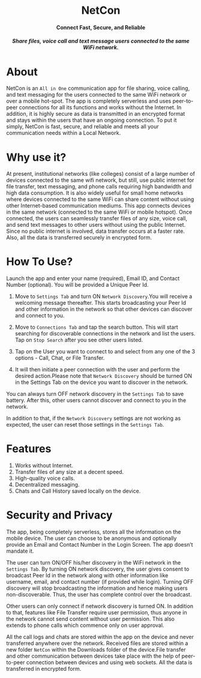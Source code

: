 <h1 align="center"> NetCon</h1>
<h4 align="center"> Connect Fast, Secure, and Reliable</h4>

<h5 align="center">Share files, voice call and text message users connected to the same WiFi network.</h5>

# About

NetCon is an `All in One` communication app for file sharing, voice calling, and text messaging
for the users connected to the same WiFi network or over a mobile hot-spot. The app is
completely serverless and uses peer-to-peer connections for all its functions and works without
the Internet. In addition, it is highly secure as data is transmitted in an encrypted format and
stays within the users that have an ongoing connection.
To put it simply, NetCon is fast, secure, and reliable and meets all your communication needs
within a Local Network.

# Why use it?

At present, institutional networks (like colleges) consist of a large number of devices connected
to the same wifi network, but still, use public internet for file transfer, text messaging, and phone
calls requiring high bandwidth and high data consumption.
It is also widely useful for small home networks where devices connected to the same WiFi can
share content without using other Internet-based communication mediums.
This app connects devices in the same network (connected to the same WiFi or mobile hotspot).
Once connected, the users can seamlessly transfer files of any size, voice call, and send text
messages to other users without using the public Internet. Since no public internet is involved,
data transfer occurs at a faster rate. Also, all the data is transferred securely in encrypted form.


# How To Use?


Launch the app and enter your name (required), Email ID, and Contact Number (optional). You
will be provided a Unique Peer Id.

1. Move to `Settings Tab` and turn ON `Network Discovery`.You will receive a welcoming
message thereafter. This starts broadcasting your Peer Id and other information in the
network so that other devices can discover and connect to you.

2. Move to `Connections Tab` and tap the search button. This will start searching for
discoverable connections in the network and list the users. Tap on `Stop Search` after
you see other users listed.

3. Tap on the User you want to connect to and select from any one of the 3 options - Call,
Chat, or File Transfer.

4. It will then initiate a peer connection with the user and perform the desired action.Please note that `Network Discovery` should be turned ON in the Settings Tab on the device you want to discover in the network.


You can always turn OFF network discovery in the `Settings Tab` to save battery. After this,
other users cannot discover and connect to you in the network.

In addition to that, if the `Network Discovery` settings are not working as expected, the user can
reset those settings in the `Settings Tab`.


# Features

1. Works without Internet.
2. Transfer files of any size at a decent speed.
3. High-quality voice calls.
4. Decentralized messaging.
5. Chats and Call History saved locally on the device.

# Security and Privacy

The app, being completely serverless, stores all the information on the mobile device. The user
can choose to be anonymous and optionally provide an Email and Contact Number in the Login
Screen. The app doesn’t mandate it.

The user can turn ON/OFF his/her discovery in the WiFi network in the `Settings Tab`. By
turning ON network discovery, the user gives consent to broadcast Peer Id in the network along
with other information like username, email, and contact number (if provided while login).
Turning OFF discovery will stop broadcasting the information and hence making users
non-discoverable. Thus, the user has complete control over the broadcast.

Other users can only connect if network discovery is turned ON. In addition to that, features like
File Transfer require user permission, thus anyone in the network cannot send content without
user permission. This also extends to phone calls which commence only on user approval.

All the call logs and chats are stored within the app on the device and never transferred
anywhere over the network. Received files are stored within a new folder `NetCon` within the
Downloads folder of the device.File transfer and other communication between devices take place with the help of peer-to-peer
connection between devices and using web sockets. All the data is transferred in encrypted
form.
